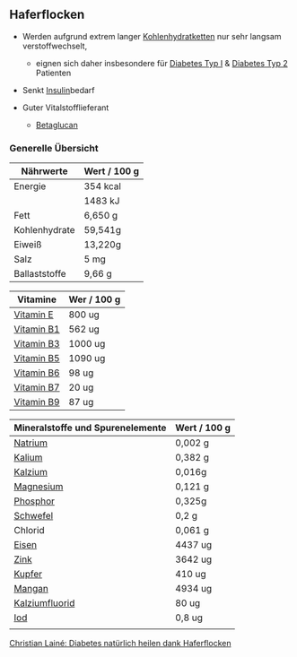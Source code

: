 ## Haferflocken
- Werden aufgrund extrem langer [Kohlenhydratketten](../wichtige%20Verbindungen/Kohlenhydrate.md) nur sehr langsam verstoffwechselt, 
	- eignen sich daher insbesondere für [Diabetes Typ I](../../Menschlicher%20Körper/Leiden/Diabetes/Diabetes%20Typ%201/Diabetes%20Typ%20I.md) & [Diabetes Typ 2](../../Menschlicher%20Körper/Leiden/Diabetes/Diabetes%20Typ%202.md) Patienten
- Senkt [Insulin](../wichtige%20Verbindungen/Hormone/Insulin.md)bedarf

- Guter Vitalstofflieferant
	- [Betaglucan](../wichtige%20Verbindungen/Ballaststoffe/Betaglucan.md)
	
### Generelle Übersicht
| Nährwerte     | Wert / 100 g |
| ------------- | ------------ |
| Energie       | 354 kcal     |
|               | 1483 kJ      |
| Fett          | 6,650 g     |
| Kohlenhydrate | 59,541g      |
| Eiweiß        | 13,220g      |
| Salz          | 5 mg         |
| Ballaststoffe | 9,66 g       |

| Vitamine                                                                                 | Wer / 100 g |
| ---------------------------------------------------------------------------------------- | ----------- |
| [Vitamin E](../wichtige%20Verbindungen/Vitamine/Vitamin%20E.md#Vitamin%20E)               | 800 ug      |
| [Vitamin B1](../wichtige%20Verbindungen/Vitamine/B-Vitamine/Vitamin%20B1.md#Vitamin%20B1) | 562 ug      |
| [Vitamin B3](../wichtige%20Verbindungen/Vitamine/B-Vitamine/Vitamin%20B3.md#Vitamin%20B3) | 1000 ug     |
| [Vitamin B5](../wichtige%20Verbindungen/Vitamine/B-Vitamine/Vitamin%20B5.md#Vitamin%20B5) | 1090 ug     |
| [Vitamin B6](../wichtige%20Verbindungen/Vitamine/B-Vitamine/Vitamin%20B6.md#Vitamin%20B6) | 98 ug       |
| [Vitamin B7](../wichtige%20Verbindungen/Vitamine/B-Vitamine/Vitamin%20B7.md#Vitamin%20B7) | 20 ug       |
| [Vitamin B9](../wichtige%20Verbindungen/Vitamine/B-Vitamine/Vitamin%20B9.md#Vitamin%20B9) | 87 ug       |

| Mineralstoffe und Spurenelemente                                              | Wert / 100 g |
| ----------------------------------------------------------------------------- | ------------ |
| [Natrium](../Datenbank_Elemente_Des_Periodensystems/Natrium.md#Natrium)       | 0,002 g      |
| [Kalium](../Datenbank_Elemente_Des_Periodensystems/Kalium.md#Kalium)          | 0,382 g      |
| [Kalzium](../Datenbank_Elemente_Des_Periodensystems/Kalzium.md#Kalzium)       | 0,016g       |
| [Magnesium](../Datenbank_Elemente_Des_Periodensystems/Magnesium.md#Magnesium) | 0,121 g      |
| [Phosphor](../Datenbank_Elemente_Des_Periodensystems/Phosphor.md#Phosphor)    | 0,325g       |
| [Schwefel](../Datenbank_Elemente_Des_Periodensystems/Schwefel.md)             | 0,2 g        |
| Chlorid                                                                       | 0,061 g      |
| [Eisen](../Datenbank_Elemente_Des_Periodensystems/Eisen.md#Eisen)             | 4437 ug      |
| [Zink](../Datenbank_Elemente_Des_Periodensystems/Zink.md#Zink)                | 3642 ug      |
| [Kupfer](../Datenbank_Elemente_Des_Periodensystems/Kupfer.md#Kupfer)          | 410 ug       |
| [Mangan](../Datenbank_Elemente_Des_Periodensystems/Mangan.md#Mangan)          | 4934 ug      |
| [Kalziumfluorid](Kalziumflourid.md#Kalziumfluorid)                            | 80 ug        |
| [Iod](../Datenbank_Elemente_Des_Periodensystems/Iod.md)                       | 0,8 ug       |
|                                                                               |              |


[Christian Lainé: Diabetes natürlich heilen dank Haferflocken](https://www.youtube.com/watch?v=x4qYZKi_AD8)